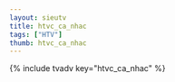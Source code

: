 ```yaml
--- 
layout: sieutv
title: htvc_ca_nhac
tags: ["HTV"]
thumb: htvc_ca_nhac
---
```

{% include tvadv key="htvc_ca_nhac" %}
